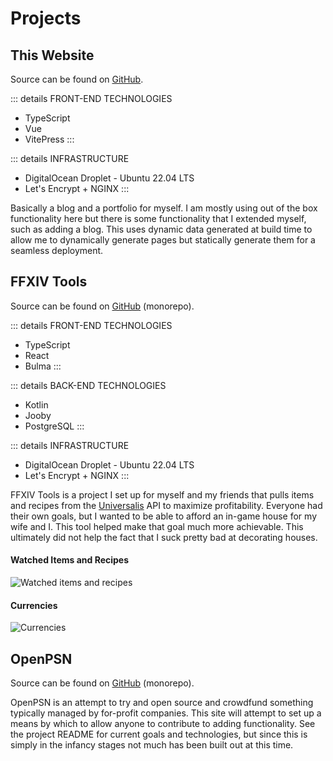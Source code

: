 # Projects

## This Website

Source can be found on [GitHub](https://github.com/Tape/website).

::: details FRONT-END TECHNOLOGIES
- TypeScript
- Vue
- VitePress
:::

::: details INFRASTRUCTURE
- DigitalOcean Droplet - Ubuntu 22.04 LTS
- Let's Encrypt + NGINX
:::

Basically a blog and a portfolio for myself. I am mostly using out of the box functionality here but there is some
functionality that I extended myself, such as adding a blog. This uses dynamic data generated at build time to allow me
to dynamically generate pages but statically generate them for a seamless deployment.


## FFXIV Tools

Source can be found on [GitHub](https://github.com/FFXIV-Tools/ffxiv-tools-web) (monorepo).

::: details FRONT-END TECHNOLOGIES
- TypeScript
- React
- Bulma
:::

::: details BACK-END TECHNOLOGIES
- Kotlin
- Jooby
- PostgreSQL
:::

::: details INFRASTRUCTURE
- DigitalOcean Droplet - Ubuntu 22.04 LTS
- Let's Encrypt + NGINX
:::

FFXIV Tools is a project I set up for myself and my friends that pulls items and recipes from the
[Universalis](https://universalis.app/) API to maximize profitability. Everyone had their own goals, but I wanted to be
able to afford an in-game house for my wife and I. This tool helped make that goal much more achievable. This ultimately
did not help the fact that I suck pretty bad at decorating houses.

#### Watched Items and Recipes
![Watched items and recipes](/projects/ffxiv-tools1.png)

#### Currencies
![Currencies](/projects/ffxiv-tools2.png)


## OpenPSN

Source can be found on [GitHub](https://github.com/Tape/psn-trophy-site) (monorepo).

OpenPSN is an attempt to try and open source and crowdfund something typically managed by for-profit companies. This
site will attempt to set up a means by which to allow anyone to contribute to adding functionality. See the project
README for current goals and technologies, but since this is simply in the infancy stages not much has been built out at
this time.
